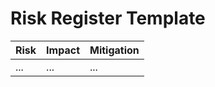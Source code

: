 # Risk Register Template
| Risk | Impact | Mitigation |
|------|--------|------------|
| ...  | ...    | ...        |
